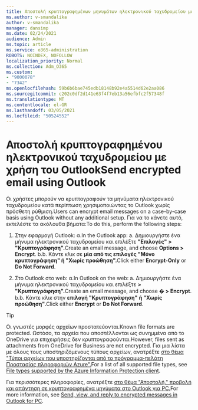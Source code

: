 ```yaml
---
title: Αποστολή κρυπτογραφημένων μηνυμάτων ηλεκτρονικού ταχυδρομείου με χρήση του Outlook
ms.author: v-smandalika
author: v-smandalika
manager: dansimp
ms.date: 02/24/2021
audience: Admin
ms.topic: article
ms.service: o365-administration
ROBOTS: NOINDEX, NOFOLLOW
localization_priority: Normal
ms.collection: Adm_O365
ms.custom:
- "9000078"
- "7342"
ms.openlocfilehash: 59b6b6bae745edb18148b92e4a5514d62e2aa086
ms.sourcegitcommit: c202c0df2d141e63f4f7eb13a56efbfc2f57348f
ms.translationtype: MT
ms.contentlocale: el-GR
ms.lasthandoff: 03/05/2021
ms.locfileid: "50524552"
---
```

# <a name="send-encrypted-email-using-outlook"></a><span data-ttu-id="f9ea2-102">Αποστολή κρυπτογραφημένου ηλεκτρονικού ταχυδρομείου με χρήση του Outlook</span><span class="sxs-lookup"><span data-stu-id="f9ea2-102">Send encrypted email using Outlook</span></span>

<span data-ttu-id="f9ea2-103">Οι χρήστες μπορούν να κρυπτογραφούν τα μηνύματα ηλεκτρονικού ταχυδρομείου κατά περίπτωση χρησιμοποιώντας το Outlook χωρίς πρόσθετη ρύθμιση.</span><span class="sxs-lookup"><span data-stu-id="f9ea2-103">Users can encrypt email messages on a case-by-case basis using Outlook without any additional setup.</span></span> <span data-ttu-id="f9ea2-104">Για να το κάνετε αυτό, εκτελέστε τα ακόλουθα βήματα:</span><span class="sxs-lookup"><span data-stu-id="f9ea2-104">To do this, perform the following steps:</span></span>

1. <span data-ttu-id="f9ea2-105">Στην εφαρμογή Outlook: α.</span><span class="sxs-lookup"><span data-stu-id="f9ea2-105">In the Outlook app: a.</span></span> <span data-ttu-id="f9ea2-106">Δημιουργήστε ένα μήνυμα ηλεκτρονικού ταχυδρομείου και επιλέξτε **"Επιλογές" > "Κρυπτογράφηση".**</span><span class="sxs-lookup"><span data-stu-id="f9ea2-106">Create an email message, and choose **Options > Encrypt**.</span></span> 
    <span data-ttu-id="f9ea2-107">b.</span><span class="sxs-lookup"><span data-stu-id="f9ea2-107">b.</span></span> <span data-ttu-id="f9ea2-108">Κάντε κλικ σε **μία από τις επιλογές "Μόνο** **κρυπτογράφηση" ή "Χωρίς προώθηση".**</span><span class="sxs-lookup"><span data-stu-id="f9ea2-108">Click either **Encrypt-Only** or **Do Not Forward**.</span></span>

2. <span data-ttu-id="f9ea2-109">Στο Outlook στο web: α.</span><span class="sxs-lookup"><span data-stu-id="f9ea2-109">In Outlook on the web: a.</span></span> <span data-ttu-id="f9ea2-110">Δημιουργήστε ένα μήνυμα ηλεκτρονικού ταχυδρομείου και επιλέξτε **> "Κρυπτογράφηση".**</span><span class="sxs-lookup"><span data-stu-id="f9ea2-110">Create an email message, and choose **� > Encrypt**.</span></span>
    <span data-ttu-id="f9ea2-111">b.</span><span class="sxs-lookup"><span data-stu-id="f9ea2-111">b.</span></span> <span data-ttu-id="f9ea2-112">Κάντε κλικ στην **επιλογή "Κρυπτογράφηση"** **ή "Χωρίς προώθηση".**</span><span class="sxs-lookup"><span data-stu-id="f9ea2-112">Click either **Encrypt** or **Do Not Forward**.</span></span>

> [!TIP]
> <span data-ttu-id="f9ea2-113">Οι γνωστές μορφές αρχείων προστατεύονται.</span><span class="sxs-lookup"><span data-stu-id="f9ea2-113">Known file formats are protected.</span></span> <span data-ttu-id="f9ea2-114">Ωστόσο, τα αρχεία που αποστέλλονται ως συνημμένα από το OneDrive για επιχειρήσεις δεν κρυπτογραφούνται.</span><span class="sxs-lookup"><span data-stu-id="f9ea2-114">However, files sent as attachments from OneDrive for Business are not encrypted.</span></span> <span data-ttu-id="f9ea2-115">Για μια λίστα με όλους τους υποστηριζόμενους τύπους αρχείων, ανατρέξτε [στο θέμα "Τύποι αρχείων που υποστηρίζονται από το πρόγραμμα-πελάτη Προστασίας πληροφοριών Azure".](https://docs.microsoft.com/azure/information-protection/rms-client/client-admin-guide-file-types)</span><span class="sxs-lookup"><span data-stu-id="f9ea2-115">For a list of all supported file types, see [File types supported by the Azure Information Protection client](https://docs.microsoft.com/azure/information-protection/rms-client/client-admin-guide-file-types).</span></span>

<span data-ttu-id="f9ea2-116">Για περισσότερες πληροφορίες, ανατρέξτε [στο θέμα "Αποστολή," προβολή και απάντηση σε κρυπτογραφημένα μηνύματα στο Outlook για PC.](https://support.microsoft.com/topic/send-view-and-reply-to-encrypted-messages-in-outlook-for-pc-eaa43495-9bbb-4fca-922a-df90dee51980)</span><span class="sxs-lookup"><span data-stu-id="f9ea2-116">For more information, see [Send, view, and reply to encrypted messages in Outlook for PC](https://support.microsoft.com/topic/send-view-and-reply-to-encrypted-messages-in-outlook-for-pc-eaa43495-9bbb-4fca-922a-df90dee51980).</span></span>



